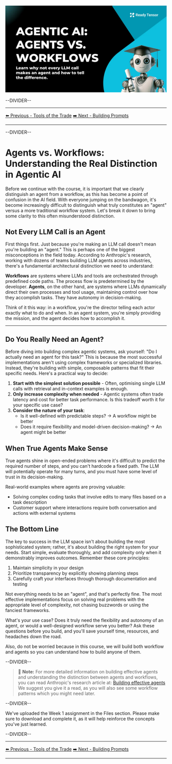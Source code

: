 ![AAIDC- Agents vs Workflows - hero.webp](AAIDC-%20Agents%20vs%20Workflows%20-%20hero.webp)

--DIVIDER--

---

[⬅️ Previous - Tools of the Trade](https://app.readytensor.ai/publications/hjbeURATH5ul)
[➡️ Next - Building Prompts](https://app.readytensor.ai/publications/36Hu3DC3TLdu)

---

--DIVIDER--

# Agents vs. Workflows: Understanding the Real Distinction in Agentic AI

Before we continue with the course, it is important that we clearly distinguish an agent from a workflow, as this has become a point of confusion in the AI field. With everyone jumping on the bandwagon, it's become increasingly difficult to distinguish what truly constitutes an "agent" versus a more traditional workflow system. Let's break it down to bring some clarity to this often misunderstood distinction.

## Not Every LLM Call is an Agent

First things first. Just because you're making an LLM call doesn't mean you're building an "agent." This is perhaps one of the biggest misconceptions in the field today. According to Anthropic's research, working with dozens of teams building LLM agents across industries, there's a fundamental architectural distinction we need to understand:

**Workflows** are systems where LLMs and tools are orchestrated through predefined code paths. The process flow is predetermined by the developer.
**Agents**, on the other hand, are systems where LLMs dynamically direct their own processes and tool usage, maintaining control over how they accomplish tasks. They have autonomy in decision-making.

Think of it this way: in a workflow, you're the director telling each actor exactly what to do and when. In an agent system, you're simply providing the mission, and the agent decides how to accomplish it.

---

## Do You Really Need an Agent?

Before diving into building complex agentic systems, ask yourself: "Do I actually need an agent for this task?" This is because the most successful implementations aren't using complex frameworks or specialized libraries. Instead, they're building with simple, composable patterns that fit their specific needs.
Here's a practical way to decide:

1.  **Start with the simplest solution possible** - Often, optimising single LLM calls with retrieval and in-context examples is enough.
2.  **Only increase complexity when needed** - Agentic systems often trade latency and cost for better task performance. Is this tradeoff worth it for your specific use case?
3.  **Consider the nature of your task**:
    - Is it well-defined with predictable steps? → A workflow might be better
    - Does it require flexibility and model-driven decision-making? → An agent might be better

## When True Agents Make Sense

True agents shine in open-ended problems where it's difficult to predict the required number of steps, and you can't hardcode a fixed path. The LLM will potentially operate for many turns, and you must have some level of trust in its decision-making.

Real-world examples where agents are proving valuable:

- Solving complex coding tasks that involve edits to many files based on a task description
- Customer support where interactions require both conversation and actions with external systems

## The Bottom Line

The key to success in the LLM space isn't about building the most sophisticated system; rather, it's about building the right system for your needs. Start simple, evaluate thoroughly, and add complexity only when it demonstrably improves outcomes.
Remember these core principles:

1.  Maintain simplicity in your design
2.  Prioritize transparency by explicitly showing planning steps
3.  Carefully craft your interfaces through thorough documentation and testing

Not everything needs to be an "agent", and that's perfectly fine. The most effective implementations focus on solving real problems with the appropriate level of complexity, not chasing buzzwords or using the fanciest frameworks.

What's your use case? Does it truly need the flexibility and autonomy of an agent, or would a well-designed workflow serve you better? Ask these questions before you build, and you'll save yourself time, resources, and headaches down the road.

Also, do not be worried because in this course, we will build both workflow and agents so you can understand how to build anyone of them.

--DIVIDER--

> 📝 **Note:** For more detailed information on building effective agents and understanding the distinction between agents and workflows, you can read Anthropic's research article at: [Building effective agents](https://www.anthropic.com/engineering/building-effective-agents)
> We suggest you give it a read, as you will also see some workflow patterns which you might need later.

--DIVIDER--

We've uploaded the Week 1 assignment in the Files section.
Please make sure to download and complete it, as it will help reinforce the concepts you've just learned.

--DIVIDER--

---

[⬅️ Previous - Tools of the Trade](https://app.readytensor.ai/publications/hjbeURATH5ul)
[➡️ Next - Building Prompts](https://app.readytensor.ai/publications/36Hu3DC3TLdu)

---
